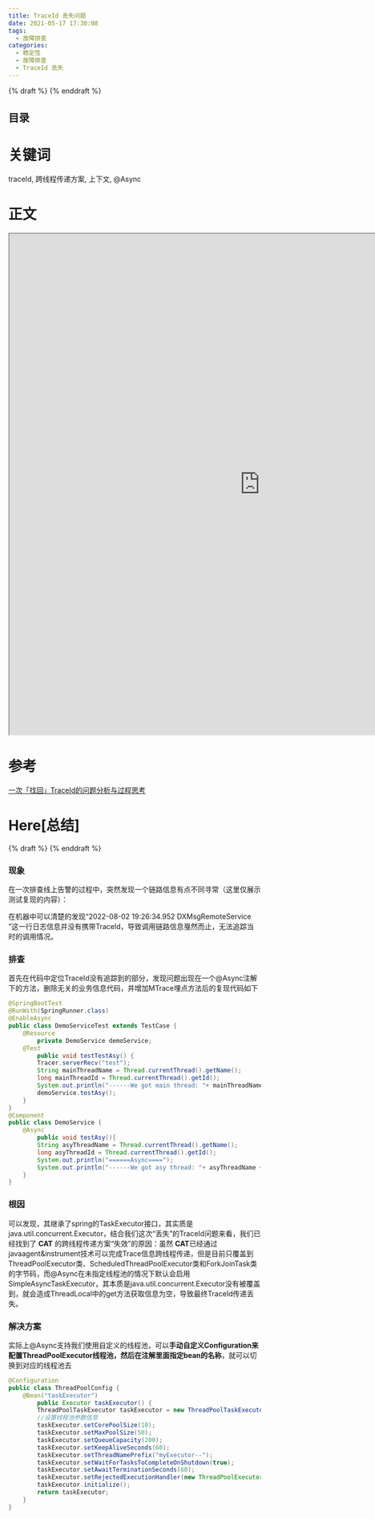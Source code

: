 ```yaml
---
title: TraceId 丢失问题
date: 2021-05-17 17:30:08
tags:
  - 故障排查
categories:
  - 稳定性
  - 故障排查 
  - TraceId 丢失
---
```


<p></p>
<!-- more -->


{% draft %}
{% enddraft %}

## 目录

<!-- toc -->


# 关键词  
traceId,  跨线程传递方案,  上下文,  @Async 

#  正文

<iframe height='1000'   width='1000'   src="https://tech.meituan.com/2023/04/20/traceid-google-dapper-mtrace.html"  id="iframe1"></iframe>

# 参考
[一次「找回」TraceId的问题分析与过程思考](https://tech.meituan.com/2023/04/20/traceid-google-dapper-mtrace.html) 


#  Here[总结]
{% draft %}
{% enddraft %}

### 现象
在一次排查线上告警的过程中，突然发现一个链路信息有点不同寻常（这里仅展示测试复现的内容）：

在机器中可以清楚的发现“2022-08-02 19:26:34.952 DXMsgRemoteService ”这一行日志信息并没有携带TraceId，导致调用链路信息戛然而止，无法追踪当时的调用情况。

### 排查

首先在代码中定位TraceId没有追踪到的部分，发现问题出现在一个@Async注解下的方法，删除无关的业务信息代码，并增加MTrace埋点方法后的复现代码如下
``` Java
@SpringBootTest
@RunWith(SpringRunner.class)
@EnableAsync
public class DemoServiceTest extends TestCase {
	@Resource
		private DemoService demoService;
	@Test
		public void testTestAsy() {
		Tracer.serverRecv("test");
		String mainThreadName = Thread.currentThread().getName();
		long mainThreadId = Thread.currentThread().getId();
		System.out.println("------We got main thread: "+ mainThreadName + " - " +  mainThreadId + "  Trace Id: " + Tracer.id() + "----------");
		demoService.testAsy();
	}
}
@Component
public class DemoService {
	@Async
		public void testAsy(){
		String asyThreadName = Thread.currentThread().getName();
		long asyThreadId = Thread.currentThread().getId();
		System.out.println("======Async====");
		System.out.println("------We got asy thread: "+ asyThreadName + " - " +  asyThreadId + "  Trace Id: " + Tracer.id() + "----------");
	}
}
```

### 根因
可以发现，其继承了spring的TaskExecutor接口，其实质是java.util.concurrent.Executor，结合我们这次“丢失”的TraceId问题来看，我们已经找到了  **CAT** 的跨线程传递方案“失效”的原因：虽然 **CAT**已经通过javaagent&instrument技术可以完成Trace信息跨线程传递，但是目前只覆盖到ThreadPoolExecutor类、ScheduledThreadPoolExecutor类和ForkJoinTask类的字节码，而@Async在未指定线程池的情况下默认会启用SimpleAsyncTaskExecutor，其本质是java.util.concurrent.Executor没有被覆盖到，就会造成ThreadLocal中的get方法获取信息为空，导致最终TraceId传递丢失。


### 解决方案
实际上@Async支持我们使用自定义的线程池，可以**手动自定义Configuration来配置ThreadPoolExecutor线程池，然后在注解里面指定bean的名称**，就可以切换到对应的线程池去
``` Java
@Configuration
public class ThreadPoolConfig {
	@Bean("taskExecutor")
	    public Executor taskExecutor() {
		ThreadPoolTaskExecutor taskExecutor = new ThreadPoolTaskExecutor();
		//设置线程池参数信息
		taskExecutor.setCorePoolSize(10);
		taskExecutor.setMaxPoolSize(50);
		taskExecutor.setQueueCapacity(200);
		taskExecutor.setKeepAliveSeconds(60);
		taskExecutor.setThreadNamePrefix("myExecutor--");
		taskExecutor.setWaitForTasksToCompleteOnShutdown(true);
		taskExecutor.setAwaitTerminationSeconds(60);
		taskExecutor.setRejectedExecutionHandler(new ThreadPoolExecutor.CallerRunsPolicy());
		taskExecutor.initialize();
		return taskExecutor;
	}
}
```

